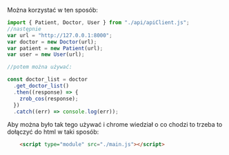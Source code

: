 Można korzystać w ten sposób:
```javascript
import { Patient, Doctor, User } from "./api/apiClient.js";
//następnie
var url = "http://127.0.0.1:8000";
var doctor = new Doctor(url);
var patient = new Patient(url);
var user = new User(url);

//potem można używać:

const doctor_list = doctor
  .get_doctor_list()
  .then((response) => {
    zrob_cos(response);
  })
  .catch((err) => console.log(err));
```

Aby można było tak tego używać i chrome wiedział o co chodzi to trzeba to dołączyć do html w taki sposób:
```html
    <script type="module" src="./main.js"></script>
```